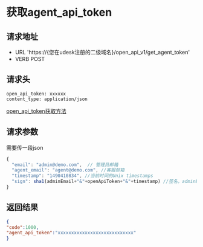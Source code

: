 获取agent_api_token
=======

请求地址
-----------------
+ URL 'https://{您在udesk注册的二级域名}/open_api_v1/get_agent_token'
+ VERB POST

请求头
---
```
open_api_token: xxxxxx
content_type: application/json
```
[open_api_token获取方法](http://www.udesk.cn/website/doc/apiv2/intro/#token)


请求参数
----
需要传一段json
```javascript
{
  "email": "admin@demo.com",  // 管理员邮箱
  "agent_email": "agent@demo.com", //客服邮箱
  "timestamp": "1490410834", //当前时间的Unix timestamps
  "sign": sha1(adminEmail+"&"+openApiToken+"&"+timestamp) //签名，adminEmail(管理员邮箱),openApiToken,当前的时间戳用&拼接，然后用sha1加密后的结果
}
```

返回结果
-----------------

```json
{
"code":1000,
"agent_api_token":"xxxxxxxxxxxxxxxxxxxxxxxxxxxx"
}
```












